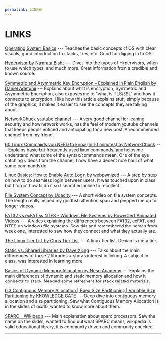 ```yaml
---
permalink: LINKS/
---
```


# LINKS

[Operating System Basics](https://www.youtube.com/watch?v=9GDX-IyZ_C8) --- 
Teaches the basic concepts of OS with clear visuals, good introduction to stacks, files, etc. Good for digging in to OS.

[Hypervisor by Namrata Bisht](https://www.geeksforgeeks.org/hypervisor/) --- 
Dives into the types of Hypervisors, when to use which types, and much more. Great information from a credible and known source.

[Symmetric and Asymmetric Key Encryption – Explained in Plain English by Daniel Adetunji](https://www.freecodecamp.org/news/encryption-explained-in-plain-english/) ---
Explains about what is encryption, Symmetric and Asymmetric Encryption, also exposes me to "what is TLS/SSL" and how it connects to encryption. I like how this article explains stuff, simply because of the graphics, it makes it easier to see the concepts they are talking about.

[NetworkChuck youtube channel](https://www.youtube.com/@NetworkChuck) ---
A very good channel for leaning security and how network works, has the feel of modern youtube channels that keeps people enticed and anticipating for a new post. A recommended channel from my friend.

[60 Linux Commands you NEED to know (in 10 minutes) by NetworkChuck](https://www.youtube.com/watch?v=gd7BXuUQ91w) ---
Explains basic but frequently used linux commands, and helps me understand what some of the syntax/commands mean. One of the eye catching videos from the channel, I now have a decent note haul of what some commands do.

[Linux Basics: How to Enable Auto Login by webpwnized](https://www.youtube.com/watch?v=OTgExo2848U) ---
A step by step on how to do seamless login between users. It was touched upon in class but I forgot how to do it so I searched online to recollect.

[File System Concept by Udacity](https://www.youtube.com/watch?v=mzUyMy7Ihk0) ---
A short video on file system concepts. The length really helped my goldfish attention span and prepped me up for longer videos.

[FAT32 vs exFAT vs NTFS - Windows File Systems by PowerCert Animated Videos](https://www.youtube.com/watch?v=bYjQakUxeVY) ---
A video explaining the differences between FAT32, exFAT, and NTFS on windows file systems. Saw this and remembered the names from week one, interested to saw how they connect and what they actually are.

[The Linux Tier List by Chris Tier List](https://www.youtube.com/watch?v=KyADkmRVe0U) ---
A linux tier list. Debian is meta tier.

[Static vs. Shared Libraries by Dave Xiang](https://www.youtube.com/watch?v=-vp9cFQCQCo) --- 
Talks about the main differences of those 2 libraries + shows interest in linking. A subject in class, was interested in learning more.

[Basics of Dynamic Memory Allocation by Neso Academy](https://www.youtube.com/watch?v=udfbq4M2Kfc) --- 
Explains the main differences of dynamic and static memory allocation and how it connects to stack. Needed some refreshers for stack related materials.

[6.3 Contiguous Memory Allocation | Fixed Size Partitioning | Variable Size Partitioning by KNOWLEDGE GATE](https://www.youtube.com/watch?v=PuZ_xChlInM) --- 
Deep dive into contiguous memory allocation and size partitioning. Saw what Contiguous Memory Allocation is in the slides of osc10, wanted to know more about them.

[SPARC - Wikipedia](https://en.wikipedia.org/wiki/SPARC) --- 
Main explanation about sparc processors. Saw the name on the slides, wanted to find out what SPARC means, wikipedia is valid educational library, it is community driven and community checked.
<br>
<hr>
